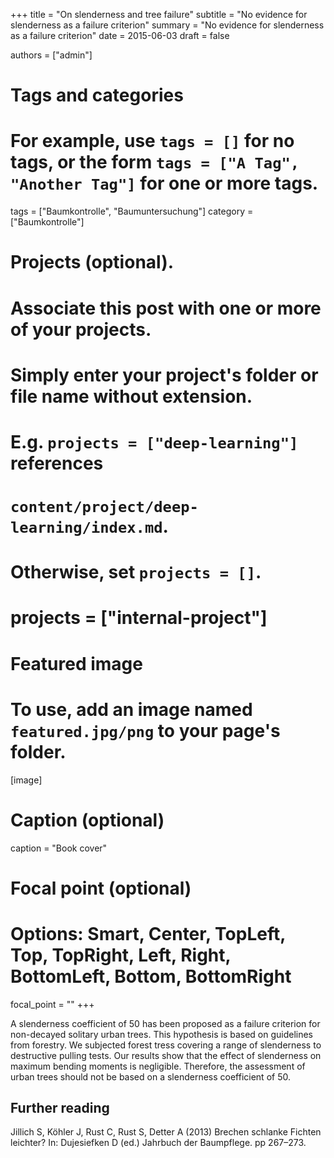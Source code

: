 +++
title = "On slenderness and tree failure"
subtitle = "No evidence for slenderness as a failure criterion"
summary = "No evidence for slenderness as a failure criterion"
date = 2015-06-03
draft = false

authors = ["admin"]

# Tags and categories
# For example, use `tags = []` for no tags, or the form `tags = ["A Tag", "Another Tag"]` for one or more tags.
tags = ["Baumkontrolle", "Baumuntersuchung"]
category = ["Baumkontrolle"]

# Projects (optional).
#   Associate this post with one or more of your projects.
#   Simply enter your project's folder or file name without extension.
#   E.g. `projects = ["deep-learning"]` references 
#   `content/project/deep-learning/index.md`.
#   Otherwise, set `projects = []`.
# projects = ["internal-project"]

# Featured image
# To use, add an image named `featured.jpg/png` to your page's folder. 
[image]
  # Caption (optional)
  caption = "Book cover"


  # Focal point (optional)
  # Options: Smart, Center, TopLeft, Top, TopRight, Left, Right, BottomLeft, Bottom, BottomRight
  focal_point = ""
+++


A slenderness coefficient of 50 has been proposed as a failure criterion for non-decayed solitary urban trees. This hypothesis is based on guidelines from forestry. We subjected forest tress covering a range of slenderness to destructive pulling tests. Our results show that the effect of slenderness on maximum bending moments is negligible. Therefore, the assessment of urban trees should not be based on a slenderness coefficient of 50.

## Further reading
Jillich S, Köhler J, Rust C, Rust S, Detter A (2013) Brechen schlanke Fichten leichter? In: Dujesiefken D (ed.) Jahrbuch der Baumpflege. pp 267–273.
